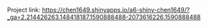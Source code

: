 Project link: https://chen1649.shinyapps.io/a6-shiny-chen1649/?_ga=2.214426263.148418187.1590888488-2073616226.1590888488
